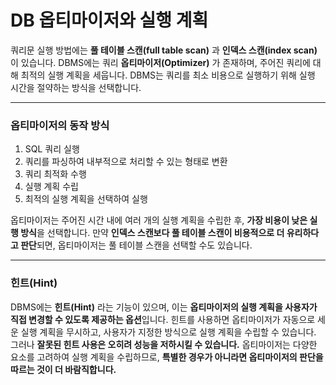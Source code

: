 # DB 옵티마이저와 실행 계획

쿼리문 실행 방법에는 **풀 테이블 스캔(full table scan)** 과 **인덱스 스캔(index scan)** 이 있습니다. DBMS에는 쿼리 **옵티마이저(Optimizer)** 가 존재하며, 주어진 쿼리에 대해 최적의 실행 계획을 세웁니다. DBMS는 쿼리를 최소 비용으로 실행하기 위해 실행 시간을 절약하는 방식을 선택합니다.

---

### 옵티마이저의 동작 방식

1. SQL 쿼리 실행
2. 쿼리를 파싱하여 내부적으로 처리할 수 있는 형태로 변환
3. 쿼리 최적화 수행
4. 실행 계획 수립
5. 최적의 실행 계획을 선택하여 실행

옵티마이저는 주어진 시간 내에 여러 개의 실행 계획을 수립한 후, **가장 비용이 낮은 실행 방식**을 선택합니다. 만약 **인덱스 스캔보다 풀 테이블 스캔이 비용적으로 더 유리하다고 판단**되면, 옵티마이저는 풀 테이블 스캔을 선택할 수도 있습니다.

---

### 힌트(Hint)

DBMS에는 **힌트(Hint)** 라는 기능이 있으며, 이는 **옵티마이저의 실행 계획을 사용자가 직접 변경할 수 있도록 제공하는 옵션**입니다. 힌트를 사용하면 옵티마이저가 자동으로 세운 실행 계획을 무시하고, 사용자가 지정한 방식으로 실행 계획을 수립할 수 있습니다. 그러나 **잘못된 힌트 사용은 오히려 성능을 저하시킬 수 있습니다.** 옵티마이저는 다양한 요소를 고려하여 실행 계획을 수립하므로, **특별한 경우가 아니라면 옵티마이저의 판단을 따르는 것이 더 바람직합니다.**
